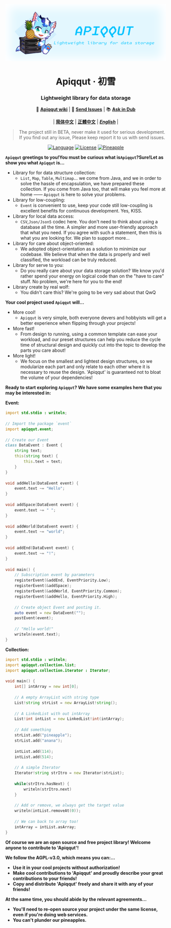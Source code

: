 <div align=center>

![](img/thumbnail_amaroklce@1,5x.png)

# Apiqqut · 初雪
### Lightweight library for data storage

📖 [**Apiqqut wiki**](https://github.com/AmarokIce/Apiqqut/wiki) | 📮 [**Send Issues**](https://github.com/AmarokIce/Apiqqut/issues) | 📚 [**Ask in Dub**](https://apiqqut.dub.pm)

| [**简体中文**](README_CN.md) | [**正體中文**](README_TW.md) | [***English***](README.md) |

> The project still in BETA, never make it used for serious development. <br />
> If you find out any issue, Please keep report it to us with send issues. <br />

[![Language](https://badgen.net/badge/language/D/red)](https://dlang.org/)
[![License](https://badgen.net/badge/license/AGPL-3.0/green)](https://www.gnu.org/licenses/agpl-3.0.html)
[![Pineapple](https://badgen.net/badge/Give%20Me/Pineapple/yellow)](https://ifdian.net/a/AmarokIce)

</div>

**`Apiqqut` greetings to you!You must be curious what is`Apiqqut`?Sure!Let as show you what `Apiqqut` is...**
- Library for for data structure collection:
  - `List`, `Map`, `Table`, `Multimap`... we come from Java, and we in order to solve the hassle of encapsulation, we have prepared these collection. If you come from Java too, that will make you feel more at home —— `Apiqqut` is here to solve your problems.
- Library for low-coupling:
  - `Event` is convenient to use, keep your code still low-coupling is excellent benefits for continuous development. Yes, KISS.
- Library for local data access:
  - `CSV`,`Json/Json5` codec here. You don't need to think about using a database all the time. A simpler and more user-friendly approach that what you need. If you agree with such a statement, then this is what you are looking for. We plan to support more...
- Library for care about object-oriented:
  - We adopted object-orientation as a solution to minimize our codebase. We believe that when the data is properly and well classified, the workload can be truly reduced.
- Library for serve to you:
  - Do you really care about your data storage solution? We know you'd rather spend your energy on logical code than on the "have to care" stuff. No problem, we're here for you to the end!
- Library create by real wolf:
  - You didn't care this? We're going to be very sad about that QwQ

**Your cool project used `Apiqqut` will...**
- More cool!
  - `Apiqqut` is very simple, both everyone devers and hobbyists will get a better experience when flipping through your projects!
- More fast!
  - From design to running, using a common template can ease your workload, and our preset structures can help you reduce the cycle time of structural design and quickly cut into the topic to develop the parts you care about!
- More light!
  - We focus on the smallest and lightest design structures, so we modularize each part and only relate to each other where it is necessary to reuse the design. 'Apiqqut' is guaranteed not to bloat the volume of your dependencies!


**Ready to start exploring `Apiqqut`? We have some examples here that you may be interested in:**

**Event:**
```d
import std.stdio : writeln;

// Import the package `event`
import apiqqut.event;

// Create our Event
class DataEvent : Event {
    string text;
    this(string text) {
        this.text = text;
    }
}

void addHello(DataEvent event) {
    event.text ~= "Hello";
}

void addSpace(DataEvent event) {
    event.text ~= " ";
}

void addWorld(DataEvent event) {
    event.text ~= "world";
}

void addEnd(DataEvent event) {
    event.text ~= "!";
}

void main() {
    // Subscription event by parameters
    registerEvent(&addEnd, EventPriority.Low);
    registerEvent(&addSpace);
    registerEvent(&addWorld, EventPriority.Common);
    registerEvent(&addHello, EventPriority.High);

    // Create object Event and posting it.
    auto event = new DataEvent("");
    postEvent(event);

    // "Hello world!"
    writeln(event.text);
}
```


**Collection:**
```d
import std.stdio : writeln;
import apiqqut.collection.list;
import apiqqut.collection.iterator : Iterator;

void main() {
    int[] intArray = new int[0];

    // A empty ArrayList with string type
    List!string strList = new ArrayList!string();

    // A LinkedList with out intArray
    List!int intList = new LinkedList!int(intArray);

    // Add something
    strList.add("pineapple");
    strList.add("anana");

    intList.add(114);
    intList.add(514);

    // A simple Iterator
    Iterator!string strItro = new Iterator(strList);

    while(strItro.hasNext) {
        writeln(strItro.next)
    }

    // Add or remove, we always get the target value
    writeln(intList.removeAt(0));

    // We can back to array too!
    intArray = intList.asArray;
}


```

**Of course we are an open source and free project library! Welcome anyone to contribute to 'Apiqqut'!**

**We follow the AGPL-v3.0, which means you can:...**
- **Use it in your cool projects without authorization!**
- **Make cool contributions to 'Apiqqut' and proudly describe your great contributions to your friends!**
- **Copy and distribute 'Apiqqut' freely and share it with any of your friends!**

**At the same time, you should abide by the relevant agreements...**
- **You'll need to re-open source your project under the same license, even if you're doing web services.**
- **You can't plunder our pineapples.**
